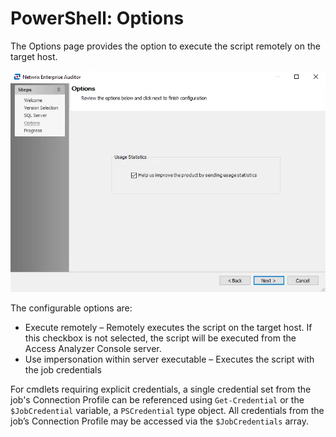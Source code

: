 # PowerShell: Options

The Options page provides the option to execute the script remotely on the target host.

![PowerShell Data Collector Wizard Options page](../../../../../../static/img/product_docs/accessanalyzer/enterpriseauditor/install/application/options.webp)

The configurable options are:

- Execute remotely – Remotely executes the script on the target host. If this checkbox is not selected, the script will be executed from the Access Analyzer Console server.
- Use impersonation within server executable – Executes the script with the job credentials

For cmdlets requiring explicit credentials, a single credential set from the job's Connection Profile can be referenced using ```Get-Credential``` or the ```$JobCredential``` variable, a ```PSCredential``` type object. All credentials from the job’s Connection Profile may be accessed via the ```$JobCredentials``` array.
